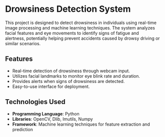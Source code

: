 # Drowsiness Detection System

This project is designed to detect drowsiness in individuals using real-time image processing and machine learning techniques. The system analyzes facial features and eye movements to identify signs of fatigue and alertness, potentially helping prevent accidents caused by drowsy driving or similar scenarios.

## Features
- Real-time detection of drowsiness through webcam input.
- Utilizes facial landmarks to monitor eye blink rate and duration.
- Provides alerts when signs of drowsiness are detected.
- Easy-to-use interface for deployment.

## Technologies Used
- **Programming Language**: Python
- **Libraries**: OpenCV, Dlib, Imutils, Numpy
- **Framework**: Machine learning techniques for feature extraction and prediction
